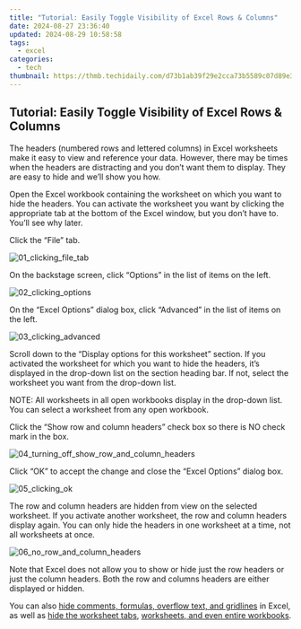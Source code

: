 ```yaml
---
title: "Tutorial: Easily Toggle Visibility of Excel Rows & Columns"
date: 2024-08-27 23:36:40
updated: 2024-08-29 10:58:58
tags:
  - excel
categories:
  - tech
thumbnail: https://thmb.techidaily.com/d73b1ab39f29e2cca73b5589c07d89e3cba6a2b832a71241d754322497bd16d3.jpg
---
```


## Tutorial: Easily Toggle Visibility of Excel Rows & Columns

The headers (numbered rows and lettered columns) in Excel worksheets make it easy to view and reference your data. However, there may be times when the headers are distracting and you don’t want them to display. They are easy to hide and we’ll show you how.

 Open the Excel workbook containing the worksheet on which you want to hide the headers. You can activate the worksheet you want by clicking the appropriate tab at the bottom of the Excel window, but you don’t have to. You’ll see why later.

 Click the “File” tab.

![01_clicking_file_tab](https://static1.howtogeekimages.com/wordpress/wp-content/uploads/2015/06/01_clicking_file_tab4.png) 

 On the backstage screen, click “Options” in the list of items on the left.

![02_clicking_options](https://static1.howtogeekimages.com/wordpress/wp-content/uploads/2015/06/02_clicking_options1.png) 

 On the “Excel Options” dialog box, click “Advanced” in the list of items on the left.

![03_clicking_advanced](https://static1.howtogeekimages.com/wordpress/wp-content/uploads/2015/06/03_clicking_advanced1.png) 

 Scroll down to the “Display options for this worksheet” section. If you activated the worksheet for which you want to hide the headers, it’s displayed in the drop-down list on the section heading bar. If not, select the worksheet you want from the drop-down list.

 NOTE: All worksheets in all open workbooks display in the drop-down list. You can select a worksheet from any open workbook.

 Click the “Show row and column headers” check box so there is NO check mark in the box.

![04_turning_off_show_row_and_column_headers](https://static1.howtogeekimages.com/wordpress/wp-content/uploads/2015/06/04_turning_off_show_row_and_column_headers.png) 

 Click “OK” to accept the change and close the “Excel Options” dialog box.

![05_clicking_ok](https://static1.howtogeekimages.com/wordpress/wp-content/uploads/2015/06/05_clicking_ok.png) 

 The row and column headers are hidden from view on the selected worksheet. If you activate another worksheet, the row and column headers display again. You can only hide the headers in one worksheet at a time, not all worksheets at once.

![06_no_row_and_column_headers](https://static1.howtogeekimages.com/wordpress/wp-content/uploads/2015/06/06_no_row_and_column_headers.png) 

 Note that Excel does not allow you to show or hide just the row headers or just the column headers. Both the row and columns headers are either displayed or hidden.

 You can also [hide comments, formulas, overflow text, and gridlines](https://screen-video-capture.techidaily.com/updated-2024-approved-exclusive-list-of-top-digital-tutorial-providers-sans-udemy/) in Excel, as well as [hide the worksheet tabs](https://hardware-updates.techidaily.com/1723862666060-limited-time-offer-snag-the-cutting-edge-1amoelpmacbookprowithm3chip-for-500-less-prime-day-deal-awaits/), [worksheets, and even entire workbooks](https://fox-boxes.techidaily.com/exclusive-list-of-cost-free-video-downloaders-from-pinterest-for-2024/).

<ins class="adsbygoogle"
     style="display:block"
     data-ad-format="autorelaxed"
     data-ad-client="ca-pub-7571918770474297"
     data-ad-slot="1223367746"></ins>



<ins class="adsbygoogle"
     style="display:block"
     data-ad-client="ca-pub-7571918770474297"
     data-ad-slot="8358498916"
     data-ad-format="auto"
     data-full-width-responsive="true"></ins>
